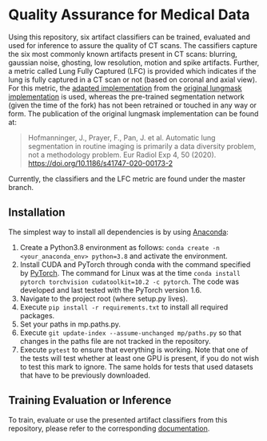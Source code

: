 # Quality Assurance for Medical Data
Using this repository, six artifact classifiers can be trained, evaluated and used for inference to assure the quality of CT scans. The cassifiers capture the six most commonly known artifacts present in CT scans: blurring, gaussian noise, ghosting, low resolution, motion and spike artifacts. Further, a metric called Lung Fully Captured (LFC) is provided which indicates if the lung is fully captured in a CT scan or not (based on coronal and axial view). For this metric, the [adapted implementation](https://github.com/amrane99/lungmask) from the [original lungmask implementation](https://github.com/JoHof/lungmask) is used, whereas the pre-trained segmentation network (given the time of the fork) has not been retrained or touched in any way or form. The publication of the original lungmask implementation can be found at:
>Hofmanninger, J., Prayer, F., Pan, J. et al. Automatic lung segmentation in routine imaging is primarily a data diversity problem, not a methodology problem. Eur Radiol Exp 4, 50 (2020). https://doi.org/10.1186/s41747-020-00173-2

Currently, the classifiers and the LFC metric are found under the master branch.

## Installation
The simplest way to install all dependencies is by using [Anaconda](https://conda.io/projects/conda/en/latest/index.html):


1. Create a Python3.8 environment as follows: `conda create -n <your_anaconda_env> python=3.8` and activate the environment.
2. Install CUDA and PyTorch through conda with the command specified by [PyTorch](https://pytorch.org/). The command for Linux was at the time `conda install pytorch torchvision cudatoolkit=10.2 -c pytorch`. The code was developed and last tested with the PyTorch version 1.6.
3. Navigate to the project root (where setup.py lives).
4. Execute `pip install -r requirements.txt` to install all required packages.
5. Set your paths in mp.paths.py.
6. Execute `git update-index --assume-unchanged mp/paths.py` so that changes in the paths file are not tracked in the repository.
7. Execute `pytest` to ensure that everything is working. Note that one of the tests will test whether at least one GPU is present, if you do not wish to test this mark to ignore. The same holds for tests that used datasets that have to be previously downloaded.


## Training Evaluation or Inference
To train, evaluate or use the presented artifact classifiers from this repository, please refer to the corresponding [documentation](documentations/JIP.md).
